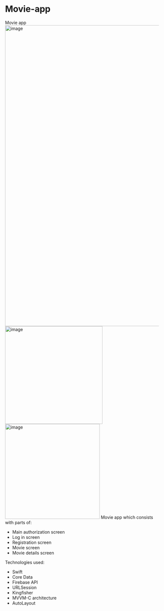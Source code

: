 # Movie-app
Movie app
<img width="982" alt="image" src="https://user-images.githubusercontent.com/90902029/207602326-3b382ac7-3cba-46a0-9595-44d176c3db96.png">
<img width="319" alt="image" src="https://user-images.githubusercontent.com/90902029/207602918-43385ab6-d948-46a4-8eda-5120f9e3d5d2.png">
<img width="310" alt="image" src="https://user-images.githubusercontent.com/90902029/207602948-04219e4c-5efd-49ca-ac1d-ecb17245feca.png">
Movie app which consists with parts of: 
* Main authorization screen
* Log in screen 
* Registration screen 
* Movie screen
* Movie details screen

Technologies used: 
* Swift
* Core Data
* Firebase API
* URLSession
* Kingfisher
* MVVM-C architecture
* AutoLayout
